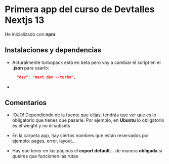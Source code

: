 # Primera app del curso de Devtalles Nextjs 13

He inicializado con **npm**

## Instalaciones y dependencias

- Acturalmente turbopack está en beta pero voy a cambiar el script en el **.json** para usarlo:

  ```json
    "dev": "next dev --turbo",
  ```

- 

## Comentarios

- !OJO! Dependiendo de la fuente que elijas, tendrás que ver que es lo obligatorio que tienes que pasarle. Por ejemplo, en **Ubuntu** lo obligatorio es el weight y no el subsets

- En la carpeta app, hay ciertos nombres que están reservados por ejemplo: pages, error, layout...

- Hay que tener en las páginas el **export default...** de manera **obligada** si queires que funcionen las rutas
